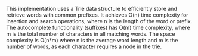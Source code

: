 This implementation uses a Trie data structure to efficiently store and retrieve words with common prefixes. It achieves O(n) time complexity for insertion and search operations, where n is the length of the word or prefix. The autocomplete functionality (suffixes) has O(m) time complexity, where m is the total number of characters in all matching words. The space complexity is O(n\*m) where n is the average word length and m is the number of words, as each character requires a node in the trie.
